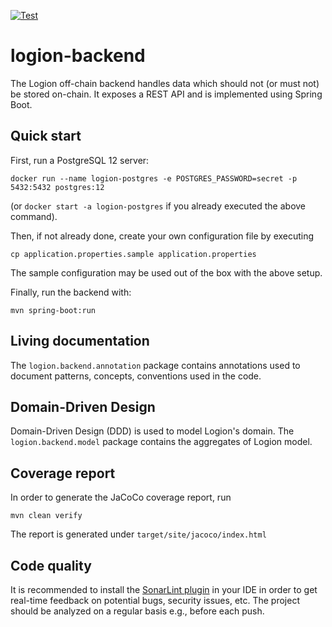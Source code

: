 [![Test](https://github.com/logion-network/logion-backend/actions/workflows/maven.yml/badge.svg)](https://github.com/logion-network/logion-backend/actions/workflows/maven.yml)

# logion-backend
The Logion off-chain backend handles data which should not (or must not) be stored on-chain. It exposes a REST API
and is implemented using Spring Boot.

## Quick start
First, run a PostgreSQL 12 server:

`docker run --name logion-postgres -e POSTGRES_PASSWORD=secret -p 5432:5432 postgres:12`

(or `docker start -a logion-postgres` if you already executed the above command).

Then, if not already done, create your own configuration file by executing

`cp application.properties.sample application.properties`

The sample configuration may be used out of the box with the above setup.

Finally, run the backend with:

`mvn spring-boot:run`

## Living documentation
The `logion.backend.annotation` package contains annotations used to document patterns, concepts, conventions used
in the code.

## Domain-Driven Design
Domain-Driven Design (DDD) is used to model Logion's domain.
The `logion.backend.model` package contains the aggregates of Logion model.

## Coverage report
In order to generate the JaCoCo coverage report, run

`mvn clean verify`

The report is generated under `target/site/jacoco/index.html`

## Code quality
It is recommended to install the [SonarLint plugin](https://www.sonarlint.org/) in your IDE in order to get
real-time feedback on potential bugs, security issues, etc. The project should be analyzed on a regular basis
e.g., before each push.
